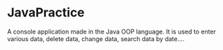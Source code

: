 # JavaPractice

A console application made in the Java OOP language. It is used to enter various data, delete data, change data, search data by date....
